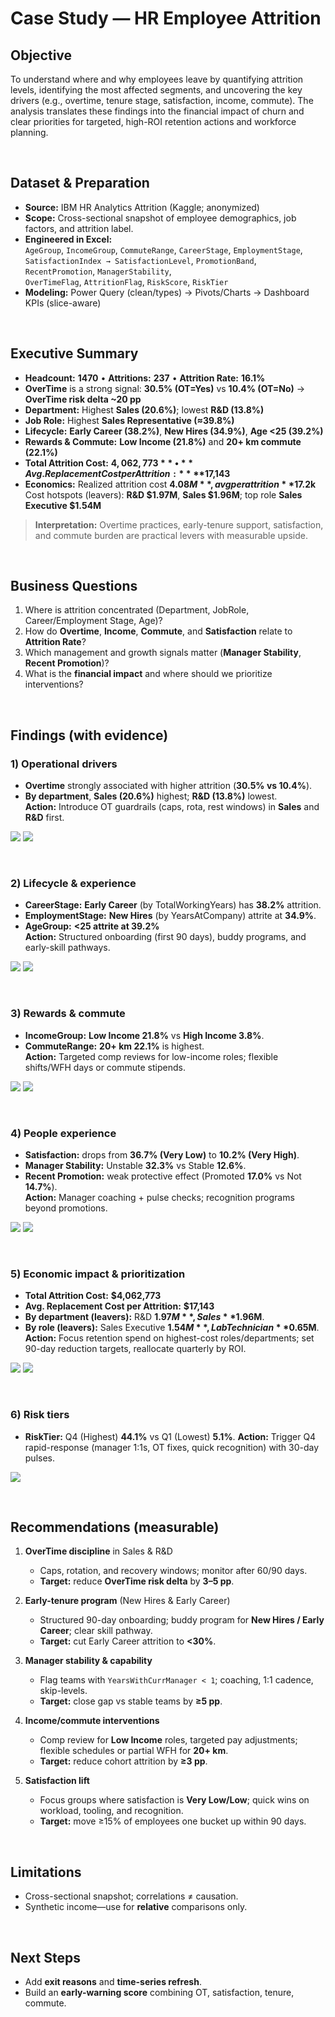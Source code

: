 # Case Study — HR Employee Attrition

## Objective
To understand where and why employees leave by quantifying attrition levels, identifying the most affected segments, and uncovering the key drivers (e.g., overtime, tenure stage, satisfaction, income, commute). The analysis translates these findings into the financial impact of churn and clear priorities for targeted, high-ROI retention actions and workforce planning.

<br>

## Dataset & Preparation

- **Source:** IBM HR Analytics Attrition (Kaggle; anonymized)
- **Scope:** Cross-sectional snapshot of employee demographics, job factors, and attrition label.
- **Engineered in Excel:**  
  `AgeGroup`, `IncomeGroup`, `CommuteRange`, `CareerStage`, `EmploymentStage`,  
  `SatisfactionIndex → SatisfactionLevel`, `PromotionBand`, `RecentPromotion`, `ManagerStability`,  
  `OverTimeFlag`, `AttritionFlag`, `RiskScore`, `RiskTier`
- **Modeling:** Power Query (clean/types) → Pivots/Charts → Dashboard KPIs (slice-aware)

<br>

## Executive Summary

- **Headcount:** **1470** • **Attritions:** **237** • **Attrition Rate:** **16.1%**
- **OverTime** is a strong signal: **30.5% (OT=Yes)** vs **10.4% (OT=No)** → **OverTime risk delta ~20 pp**
- **Department:** Highest **Sales (20.6%)**; lowest **R&D (13.8%)**
- **Job Role:** Highest **Sales Representative (≈39.8%)**
- **Lifecycle:** **Early Career (38.2%)**, **New Hires (34.9%)**, **Age <25 (39.2%)**
- **Rewards & Commute:** **Low Income (21.8%)** and **20+ km commute (22.1%)**
- **Total Attrition Cost:** **$4,062,773** • **Avg. Replacement Cost per Attrition:** **$17,143**
- **Economics:** Realized attrition cost **$4.08M**, avg per attrition **$17.2k**  
  Cost hotspots (leavers): **R&D $1.97M**, **Sales $1.96M**; top role **Sales Executive $1.54M**

> **Interpretation:** Overtime practices, early-tenure support, satisfaction, and commute burden are practical levers with measurable upside.

<br>

## Business Questions

1. Where is attrition concentrated (Department, JobRole, Career/Employment Stage, Age)?
2. How do **Overtime**, **Income**, **Commute**, and **Satisfaction** relate to **Attrition Rate**?
3. Which management and growth signals matter (**Manager Stability**, **Recent Promotion**)?
4. What is the **financial impact** and where should we prioritize interventions?

<br>

## Findings (with evidence)

### 1) Operational drivers
- **Overtime** strongly associated with higher attrition (**30.5% vs 10.4%**).  
- **By department**, **Sales (20.6%)** highest; **R&D (13.8%)** lowest.   
**Action:** Introduce OT guardrails (caps, rota, rest windows) in **Sales** and **R&D** first.

![](../images/overtime_x_department.png)
![](../images/attrition_by_department.png)

<br>

### 2) Lifecycle & experience
- **CareerStage:** **Early Career** (by TotalWorkingYears) has **38.2%** attrition.
- **EmploymentStage:** **New Hires** (by YearsAtCompany) attrite at **34.9%**.  
- **AgeGroup:** **<25 attrite at 39.2%**  
**Action:** Structured onboarding (first 90 days), buddy programs, and early-skill pathways.

![](../images/attrition_by_agegroup.png)
![](../images/attrition_by_jobrole.png)

 <br>
 
### 3) Rewards & commute
- **IncomeGroup:** **Low Income 21.8%** vs **High Income 3.8%**.
- **CommuteRange:** **20+ km 22.1%** is highest.  
**Action:** Targeted comp reviews for low-income roles; flexible shifts/WFH days or commute stipends.

![](../images/attrition_by_income.png)
![](../images/attrition_by_commute.png)

<br>

### 4) People experience
- **Satisfaction:** drops from **36.7% (Very Low)** to **10.2% (Very High)**.
- **Manager Stability:** Unstable **32.3%** vs Stable **12.6%**.
- **Recent Promotion:** weak protective effect (Promoted **17.0%** vs Not **14.7%**).  
**Action:** Manager coaching + pulse checks; recognition programs beyond promotions.

![](../images/attrition_by_satisfaction.png)
![](../images/attrition_by_manager.png)
 
<br>

### 5) Economic impact & prioritization
- **Total Attrition Cost:** **$4,062,773**  
- **Avg. Replacement Cost per Attrition:** **$17,143**  
- **By department (leavers):** R&D **$1.97M**, Sales **$1.96M**.  
- **By role (leavers):** Sales Executive **$1.54M**, Lab Technician **$0.65M**.
**Action:** Focus retention spend on highest-cost roles/departments; set 90-day reduction targets, reallocate quarterly by ROI.
  
![](../images/replacement_by_jobrole.png)
![](../images/replacement_by_department.png)
 
<br>

### 6) Risk tiers
- **RiskTier:** Q4 (Highest) **44.1%** vs Q1 (Lowest) **5.1%**.
**Action:** Trigger Q4 rapid-response (manager 1:1s, OT fixes, quick recognition) with 30-day pulses.
  
![](../images/attrition_by_risktier.png)

<br>

## Recommendations (measurable)

1. **OverTime discipline** in Sales & R&D  
   - Caps, rotation, and recovery windows; monitor after 60/90 days.  
   - **Target:** reduce **OverTime risk delta** by **3–5 pp**.

2. **Early-tenure program** (New Hires & Early Career)  
   - Structured 90-day onboarding; buddy program for **New Hires / Early Career**; clear skill pathway.  
   - **Target:** cut Early Career attrition to **<30%**.

3. **Manager stability & capability**  
   - Flag teams with `YearsWithCurrManager < 1`; coaching, 1:1 cadence, skip-levels.  
   - **Target:** close gap vs stable teams by **≥5 pp**.

4. **Income/commute interventions**  
   - Comp review for **Low Income** roles, targeted pay adjustments; flexible schedules or partial WFH for **20+ km**.  
   - **Target:** reduce cohort attrition by **≥3 pp**.

5. **Satisfaction lift**  
   - Focus groups where satisfaction is **Very Low/Low**; quick wins on workload, tooling, and recognition.  
   - **Target:** move ≥15% of employees one bucket up within 90 days.

<br>

## Limitations

- Cross-sectional snapshot; correlations ≠ causation.  
- Synthetic income—use for **relative** comparisons only.

<br>

## Next Steps

- Add **exit reasons** and **time-series refresh**.  
- Build an **early-warning score** combining OT, satisfaction, tenure, commute.
